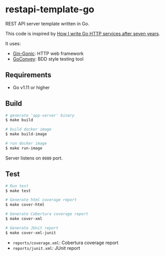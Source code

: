 # restapi-template-go
REST API server template written in Go.

This code is inspired by [How I write Go HTTP services after seven years](https://medium.com/statuscode/how-i-write-go-http-services-after-seven-years-37c208122831).

It uses:
* [Gin-Gonic](https://github.com/gin-gonic/gin): HTTP web framework
* [GoConvey](https://github.com/smartystreets/goconvey): BDD style testing tool

## Requirements
* Go v1.11 or higher

## Build
```bash
# generate 'app-server' binary
$ make build

# build docker image
$ make build-image

# run docker image
$ make run-image
```

Server listens on `8080` port.

## Test
```bash
# Run test
$ make test

# Generate html coverage report
$ make cover-html

# Generate Cobertura coverage report
$ make cover-xml

# Generate JUnit report
$ make cover-xml-junit
```

* `reports/coverage.xml`: Cobertura coverage report
* `reports/junit.xml`: JUnit report
